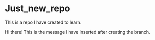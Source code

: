 # Just_new_repo
This is a repo I have created to learn.

Hi there!
This is the message I have inserted after creating the branch.
